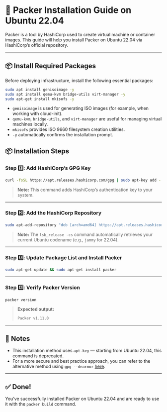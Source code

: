 # 📄 Packer Installation Guide on Ubuntu 22.04

Packer is a tool by HashiCorp used to create virtual machine or container images. This guide will help you install Packer on Ubuntu 22.04 via HashiCorp’s official repository.

---

## 📦 Install Required Packages

Before deploying infrastructure, install the following essential packages:

```bash
sudo apt install genisoimage -y
sudo apt install qemu-kvm bridge-utils virt-manager -y
sudo apt-get install mkisofs -y
```

- `genisoimage` is used for generating ISO images (for example, when working with cloud-init).
- `qemu-kvm`, `bridge-utils`, and `virt-manager` are useful for managing virtual machines locally.
- `mkisofs` provides ISO 9660 filesystem creation utilities.
- `-y` automatically confirms the installation prompt.



## 📦 Installation Steps

### Step 1️⃣: Add HashiCorp’s GPG Key

```bash
curl -fsSL https://apt.releases.hashicorp.com/gpg | sudo apt-key add -
```

> **Note:** This command adds HashiCorp’s authentication key to your system.

---

### Step 2️⃣: Add the HashiCorp Repository

```bash
sudo apt-add-repository "deb [arch=amd64] https://apt.releases.hashicorp.com $(lsb_release -cs) main"
```

> **Note:** The `lsb_release -cs` command automatically retrieves your current Ubuntu codename (e.g., `jammy` for 22.04).

---

### Step 3️⃣: Update Package List and Install Packer

```bash
sudo apt-get update && sudo apt-get install packer
```

---

### Step 4️⃣: Verify Packer Version

```bash
packer version
```

> **Expected output:**  
> ```bash
> Packer v1.11.0
> ```

---

## 📌 Notes

- This installation method uses `apt-key` — starting from Ubuntu 22.04, this command is deprecated.
- For a more secure and best practice approach, you can refer to the alternative method using `gpg --dearmor` [here](https://developer.hashicorp.com/packer/install).

---

## ✅ Done!

You’ve successfully installed Packer on Ubuntu 22.04 and are ready to use it with the `packer build` command.
